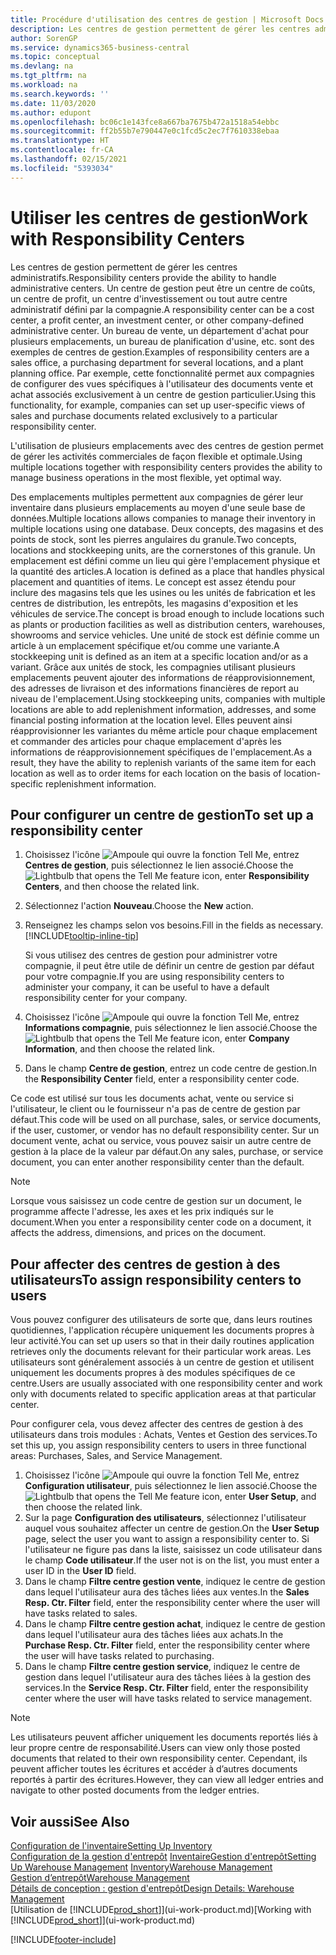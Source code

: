 ```yaml
---
title: Procédure d'utilisation des centres de gestion | Microsoft Docs
description: Les centres de gestion permettent de gérer les centres administratifs. Un centre de gestion peut être un centre de coûts, un centre de profit, un centre d'investissement ou tout autre centre administratif défini par la compagnie.
author: SorenGP
ms.service: dynamics365-business-central
ms.topic: conceptual
ms.devlang: na
ms.tgt_pltfrm: na
ms.workload: na
ms.search.keywords: ''
ms.date: 11/03/2020
ms.author: edupont
ms.openlocfilehash: bc06c1e143fce8a667ba7675b472a1518a54ebbc
ms.sourcegitcommit: ff2b55b7e790447e0c1fcd5c2ec7f7610338ebaa
ms.translationtype: HT
ms.contentlocale: fr-CA
ms.lasthandoff: 02/15/2021
ms.locfileid: "5393034"
---
```

# <a name="work-with-responsibility-centers"></a><span data-ttu-id="34953-104">Utiliser les centres de gestion</span><span class="sxs-lookup"><span data-stu-id="34953-104">Work with Responsibility Centers</span></span>

<span data-ttu-id="34953-105">Les centres de gestion permettent de gérer les centres administratifs.</span><span class="sxs-lookup"><span data-stu-id="34953-105">Responsibility centers provide the ability to handle administrative centers.</span></span> <span data-ttu-id="34953-106">Un centre de gestion peut être un centre de coûts, un centre de profit, un centre d'investissement ou tout autre centre administratif défini par la compagnie.</span><span class="sxs-lookup"><span data-stu-id="34953-106">A responsibility center can be a cost center, a profit center, an investment center, or other company-defined administrative center.</span></span> <span data-ttu-id="34953-107">Un bureau de vente, un département d'achat pour plusieurs emplacements, un bureau de planification d'usine, etc. sont des exemples de centres de gestion.</span><span class="sxs-lookup"><span data-stu-id="34953-107">Examples of responsibility centers are a sales office, a purchasing department for several locations, and a plant planning office.</span></span> <span data-ttu-id="34953-108">Par exemple, cette fonctionnalité permet aux compagnies de configurer des vues spécifiques à l'utilisateur des documents vente et achat associés exclusivement à un centre de gestion particulier.</span><span class="sxs-lookup"><span data-stu-id="34953-108">Using this functionality, for example, companies can set up user-specific views of sales and purchase documents related exclusively to a particular responsibility center.</span></span>  

<span data-ttu-id="34953-109">L'utilisation de plusieurs emplacements avec des centres de gestion permet de gérer les activités commerciales de façon flexible et optimale.</span><span class="sxs-lookup"><span data-stu-id="34953-109">Using multiple locations together with responsibility centers provides the ability to manage business operations in the most flexible, yet optimal way.</span></span>

<span data-ttu-id="34953-110">Des emplacements multiples permettent aux compagnies de gérer leur inventaire dans plusieurs emplacements au moyen d'une seule base de données.</span><span class="sxs-lookup"><span data-stu-id="34953-110">Multiple locations allows companies to manage their inventory in multiple locations using one database.</span></span> <span data-ttu-id="34953-111">Deux concepts, des magasins et des points de stock, sont les pierres angulaires du granule.</span><span class="sxs-lookup"><span data-stu-id="34953-111">Two concepts, locations and stockkeeping units, are the cornerstones of this granule.</span></span> <span data-ttu-id="34953-112">Un emplacement est défini comme un lieu qui gère l'emplacement physique et la quantité des articles.</span><span class="sxs-lookup"><span data-stu-id="34953-112">A location is defined as a place that handles physical placement and quantities of items.</span></span> <span data-ttu-id="34953-113">Le concept est assez étendu pour inclure des magasins tels que les usines ou les unités de fabrication et les centres de distribution, les entrepôts, les magasins d'exposition et les véhicules de service.</span><span class="sxs-lookup"><span data-stu-id="34953-113">The concept is broad enough to include locations such as plants or production facilities as well as distribution centers, warehouses, showrooms and service vehicles.</span></span> <span data-ttu-id="34953-114">Une unité de stock est définie comme un article à un emplacement spécifique et/ou comme une variante.</span><span class="sxs-lookup"><span data-stu-id="34953-114">A stockkeeping unit is defined as an item at a specific location and/or as a variant.</span></span> <span data-ttu-id="34953-115">Grâce aux unités de stock, les compagnies utilisant plusieurs emplacements peuvent ajouter des informations de réapprovisionnement, des adresses de livraison et des informations financières de report au niveau de l'emplacement.</span><span class="sxs-lookup"><span data-stu-id="34953-115">Using stockkeeping units, companies with multiple locations are able to add replenishment information, addresses, and some financial posting information at the location level.</span></span> <span data-ttu-id="34953-116">Elles peuvent ainsi réapprovisionner les variantes du même article pour chaque emplacement et commander des articles pour chaque emplacement d'après les informations de réapprovisionnement spécifiques de l'emplacement.</span><span class="sxs-lookup"><span data-stu-id="34953-116">As a result, they have the ability to replenish variants of the same item for each location as well as to order items for each location on the basis of location-specific replenishment information.</span></span>  

## <a name="to-set-up-a-responsibility-center"></a><span data-ttu-id="34953-117">Pour configurer un centre de gestion</span><span class="sxs-lookup"><span data-stu-id="34953-117">To set up a responsibility center</span></span>

1. <span data-ttu-id="34953-118">Choisissez l'icône ![Ampoule qui ouvre la fonction Tell Me](media/ui-search/search_small.png "Dites-moi ce que vous voulez faire"), entrez **Centres de gestion**, puis sélectionnez le lien associé.</span><span class="sxs-lookup"><span data-stu-id="34953-118">Choose the ![Lightbulb that opens the Tell Me feature](media/ui-search/search_small.png "Tell me what you want to do") icon, enter **Responsibility Centers**, and then choose the related link.</span></span>  
2. <span data-ttu-id="34953-119">Sélectionnez l'action **Nouveau**.</span><span class="sxs-lookup"><span data-stu-id="34953-119">Choose the **New** action.</span></span>  
3. <span data-ttu-id="34953-120">Renseignez les champs selon vos besoins.</span><span class="sxs-lookup"><span data-stu-id="34953-120">Fill in the fields as necessary.</span></span> [!INCLUDE[tooltip-inline-tip](includes/tooltip-inline-tip_md.md)]  

    <span data-ttu-id="34953-121">Si vous utilisez des centres de gestion pour administrer votre compagnie, il peut être utile de définir un centre de gestion par défaut pour votre compagnie.</span><span class="sxs-lookup"><span data-stu-id="34953-121">If you are using responsibility centers to administer your company, it can be useful to have a default responsibility center for your company.</span></span>
4. <span data-ttu-id="34953-122">Choisissez l'icône ![Ampoule qui ouvre la fonction Tell Me](media/ui-search/search_small.png "Dites-moi ce que vous voulez faire"), entrez **Informations compagnie**, puis sélectionnez le lien associé.</span><span class="sxs-lookup"><span data-stu-id="34953-122">Choose the ![Lightbulb that opens the Tell Me feature](media/ui-search/search_small.png "Tell me what you want to do") icon, enter **Company Information**, and then choose the related link.</span></span>
5. <span data-ttu-id="34953-123">Dans le champ **Centre de gestion**, entrez un code centre de gestion.</span><span class="sxs-lookup"><span data-stu-id="34953-123">In the **Responsibility Center** field, enter a responsibility center code.</span></span>

<span data-ttu-id="34953-124">Ce code est utilisé sur tous les documents achat, vente ou service si l'utilisateur, le client ou le fournisseur n'a pas de centre de gestion par défaut.</span><span class="sxs-lookup"><span data-stu-id="34953-124">This code will be used on all purchase, sales, or service documents, if the user, customer, or vendor has no default responsibility center.</span></span> <span data-ttu-id="34953-125">Sur un document vente, achat ou service, vous pouvez saisir un autre centre de gestion à la place de la valeur par défaut.</span><span class="sxs-lookup"><span data-stu-id="34953-125">On any sales, purchase, or service document, you can enter another responsibility center than the default.</span></span>

> [!NOTE]  
> <span data-ttu-id="34953-126">Lorsque vous saisissez un code centre de gestion sur un document, le programme affecte l'adresse, les axes et les prix indiqués sur le document.</span><span class="sxs-lookup"><span data-stu-id="34953-126">When you enter a responsibility center code on a document, it affects the address, dimensions, and prices on the document.</span></span>  

## <a name="to-assign-responsibility-centers-to-users"></a><span data-ttu-id="34953-127">Pour affecter des centres de gestion à des utilisateurs</span><span class="sxs-lookup"><span data-stu-id="34953-127">To assign responsibility centers to users</span></span>

<span data-ttu-id="34953-128">Vous pouvez configurer des utilisateurs de sorte que, dans leurs routines quotidiennes, l'application récupère uniquement les documents propres à leur activité.</span><span class="sxs-lookup"><span data-stu-id="34953-128">You can set up users so that in their daily routines application retrieves only the documents relevant for their particular work areas.</span></span> <span data-ttu-id="34953-129">Les utilisateurs sont généralement associés à un centre de gestion et utilisent uniquement les documents propres à des modules spécifiques de ce centre.</span><span class="sxs-lookup"><span data-stu-id="34953-129">Users are usually associated with one responsibility center and work only with documents related to specific application areas at that particular center.</span></span>  

<span data-ttu-id="34953-130">Pour configurer cela, vous devez affecter des centres de gestion à des utilisateurs dans trois modules : Achats, Ventes et Gestion des services.</span><span class="sxs-lookup"><span data-stu-id="34953-130">To set this up, you assign responsibility centers to users in three functional areas: Purchases, Sales, and Service Management.</span></span>  

1. <span data-ttu-id="34953-131">Choisissez l'icône ![Ampoule qui ouvre la fonction Tell Me](media/ui-search/search_small.png "Dites-moi ce que vous voulez faire"), entrez **Configuration utilisateur**, puis sélectionnez le lien associé.</span><span class="sxs-lookup"><span data-stu-id="34953-131">Choose the ![Lightbulb that opens the Tell Me feature](media/ui-search/search_small.png "Tell me what you want to do") icon, enter **User Setup**, and then choose the related link.</span></span>  
2. <span data-ttu-id="34953-132">Sur la page **Configuration des utilisateurs**, sélectionnez l'utilisateur auquel vous souhaitez affecter un centre de gestion.</span><span class="sxs-lookup"><span data-stu-id="34953-132">On the **User Setup** page, select the user you want to assign a responsibility center to.</span></span> <span data-ttu-id="34953-133">Si l'utilisateur ne figure pas dans la liste, saisissez un code utilisateur dans le champ **Code utilisateur**.</span><span class="sxs-lookup"><span data-stu-id="34953-133">If the user not is on the list, you must enter a user ID in the **User ID** field.</span></span>  
3. <span data-ttu-id="34953-134">Dans le champ **Filtre centre gestion vente**, indiquez le centre de gestion dans lequel l'utilisateur aura des tâches liées aux ventes.</span><span class="sxs-lookup"><span data-stu-id="34953-134">In the **Sales Resp. Ctr. Filter** field, enter the responsibility center where the user will have tasks related to sales.</span></span>  
4. <span data-ttu-id="34953-135">Dans le champ **Filtre centre gestion achat**, indiquez le centre de gestion dans lequel l'utilisateur aura des tâches liées aux achats.</span><span class="sxs-lookup"><span data-stu-id="34953-135">In the **Purchase Resp. Ctr. Filter** field, enter the responsibility center where the user will have tasks related to purchasing.</span></span>  
5. <span data-ttu-id="34953-136">Dans le champ **Filtre centre gestion service**, indiquez le centre de gestion dans lequel l'utilisateur aura des tâches liées à la gestion des services.</span><span class="sxs-lookup"><span data-stu-id="34953-136">In the **Service Resp. Ctr. Filter** field, enter the responsibility center where the user will have tasks related to service management.</span></span>  

> [!NOTE]  
> <span data-ttu-id="34953-137">Les utilisateurs peuvent afficher uniquement les documents reportés liés à leur propre centre de responsabilité.</span><span class="sxs-lookup"><span data-stu-id="34953-137">Users can view only those posted documents that related to their own responsibility center.</span></span> <span data-ttu-id="34953-138">Cependant, ils peuvent afficher toutes les écritures et accéder à d’autres documents reportés à partir des écritures.</span><span class="sxs-lookup"><span data-stu-id="34953-138">However, they can view all ledger entries and navigate to other posted documents from the ledger entries.</span></span>

## <a name="see-also"></a><span data-ttu-id="34953-139">Voir aussi</span><span class="sxs-lookup"><span data-stu-id="34953-139">See Also</span></span>

[<span data-ttu-id="34953-140">Configuration de l'inventaire</span><span class="sxs-lookup"><span data-stu-id="34953-140">Setting Up Inventory</span></span>](inventory-setup-inventory.md)  
<span data-ttu-id="34953-141">[Configuration de la gestion d'entrepôt](warehouse-setup-warehouse.md)
[Inventaire](inventory-manage-inventory.md)[Gestion d'entrepôt](warehouse-manage-warehouse.md)</span><span class="sxs-lookup"><span data-stu-id="34953-141">[Setting Up Warehouse Management](warehouse-setup-warehouse.md)
[Inventory](inventory-manage-inventory.md)[Warehouse Management](warehouse-manage-warehouse.md)</span></span>  
[<span data-ttu-id="34953-142">Gestion d’entrepôt</span><span class="sxs-lookup"><span data-stu-id="34953-142">Warehouse Management</span></span>](warehouse-manage-warehouse.md)  
[<span data-ttu-id="34953-143">Détails de conception : gestion d'entrepôt</span><span class="sxs-lookup"><span data-stu-id="34953-143">Design Details: Warehouse Management</span></span>](design-details-warehouse-management.md)  
<span data-ttu-id="34953-144">[Utilisation de [!INCLUDE[prod_short](includes/prod_short.md)]](ui-work-product.md)</span><span class="sxs-lookup"><span data-stu-id="34953-144">[Working with [!INCLUDE[prod_short](includes/prod_short.md)]](ui-work-product.md)</span></span>  


[!INCLUDE[footer-include](includes/footer-banner.md)]